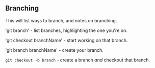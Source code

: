 ## Branching

This will list ways to branch, and notes on branching.

'git branch' - list branches, highlighting the one you're on.

'git checkout branchName' - start working on that branch.

'git branch branchName' - create your branch. 

`git checkout -b branch` - create a branch _and_ checkout that branch.
